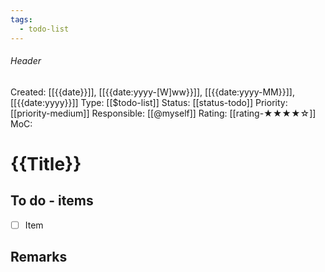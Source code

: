 ```yaml
---
tags:
  - todo-list
---
```

###### Header
Created: [[{{date}}]], [[{{date:yyyy-[W]ww}}]], [[{{date:yyyy-MM}}]], [[{{date:yyyy}}]]
Type: [[$todo-list]]
Status: [[status-todo]]
Priority: [[priority-medium]]
Responsible: [[@myself]]
Rating: [[rating-★★★★☆]]
MoC: 
# {{Title}}

## To do - items

- [ ] Item

## Remarks